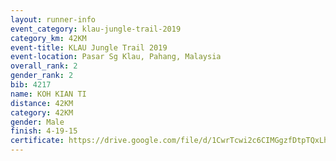 ```yaml
---
layout: runner-info 
event_category: klau-jungle-trail-2019 
category_km: 42KM 
event-title: KLAU Jungle Trail 2019 
event-location: Pasar Sg Klau, Pahang, Malaysia 
overall_rank: 2
gender_rank: 2
bib: 4217
name: KOH KIAN TI
distance: 42KM
category: 42KM
gender: Male
finish: 4-19-15
certificate: https://drive.google.com/file/d/1CwrTcwi2c6CIMGgzfDtpTQxLhaHbxnpV/view?usp=sharing
---
```

